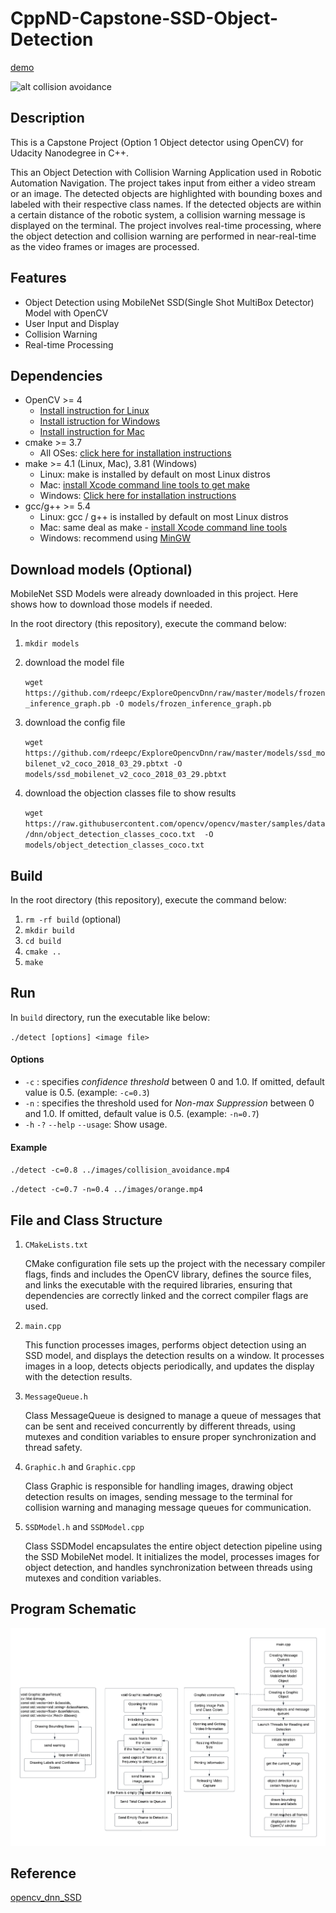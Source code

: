 # CppND-Capstone-SSD-Object-Detection

[demo](https://drive.google.com/file/d/1XUSKXu-G87XQyCqey40H_eJu593En7O-/view?usp=sharing)

![alt collision avoidance](output/gif.gif)
 
##  Description
This is a Capstone Project (Option 1 Object detector using OpenCV) for Udacity Nanodegree in C++. 

This an Object Detection with Collision Warning Application used in Robotic Automation Navigation. The project takes input from either a video stream or an image. The detected objects are highlighted with bounding boxes and labeled with their respective class names.  If the detected objects are within a certain distance of the robotic system, a collision warning message is displayed on the terminal. The project involves real-time processing, where the object detection and collision warning are performed in near-real-time as the video frames or images are processed. 

## Features 

* Object Detection using MobileNet SSD(Single Shot MultiBox Detector) Model with OpenCV
* User Input and Display
* Collision Warning 
* Real-time Processing

## Dependencies  
 
- OpenCV >= 4 
  - [Install instruction for Linux](https://docs.opencv.org/4.1.1/d7/d9f/tutorial_linux_install.html)
  - [Install istruction for Windows](https://www.learnopencv.com/install-opencv-4-on-windows/)
  - [Install instruction for Mac](https://www.learnopencv.com/install-opencv-4-on-macos/)
- cmake >= 3.7
    * All OSes: [click here for installation instructions](https://cmake.org/install/)
- make >= 4.1 (Linux, Mac), 3.81 (Windows)
    * Linux: make is installed by default on most Linux distros
    * Mac: [install Xcode command line tools to get make](https://developer.apple.com/xcode/features/)
    * Windows: [Click here for installation instructions](http://gnuwin32.sourceforge.net/packages/make.htm)
- gcc/g++ >= 5.4
    * Linux: gcc / g++ is installed by default on most Linux distros
    * Mac: same deal as make - [install Xcode command line tools](https://developer.apple.com/xcode/features/)
    * Windows: recommend using [MinGW](http://www.mingw.org/)

## Download models (Optional)

MobileNet SSD Models were already downloaded in this project. 
Here shows how to download those models if needed.

In the root directory (this repository), execute the command below:

1. `mkdir models`

2.  download the model file 

    `wget https://github.com/rdeepc/ExploreOpencvDnn/raw/master/models/frozen_inference_graph.pb -O models/frozen_inference_graph.pb`


3. download the config file

    `wget https://github.com/rdeepc/ExploreOpencvDnn/raw/master/models/ssd_mobilenet_v2_coco_2018_03_29.pbtxt -O models/ssd_mobilenet_v2_coco_2018_03_29.pbtxt`

4. download the objection classes file to show results

    `wget https://raw.githubusercontent.com/opencv/opencv/master/samples/data/dnn/object_detection_classes_coco.txt  -O models/object_detection_classes_coco.txt `

## Build

In the root directory (this repository), execute the command below:

1. `rm -rf build` (optional)
2. `mkdir build`
3. `cd build`
4. `cmake ..`
5. `make`

## Run

In `build` directory, run the executable like below:

`./detect [options] <image file>`
 

#### Options

- `-c` : specifies _confidence threshold_ between 0 and 1.0. If omitted, default value is 0.5. (example: `-c=0.3`)
- `-n` : specifies the threshold used for _Non-max Suppression_ between 0 and 1.0. If omitted, default value is 0.5. (example: `-n=0.7`)
- `-h` `-?` `--help` `--usage`: Show usage.

#### Example

`./detect -c=0.8 ../images/collision_avoidance.mp4`

`./detect -c=0.7 -n=0.4 ../images/orange.mp4`
 


## File and Class Structure

1. `CMakeLists.txt`

    CMake configuration file sets up the project with the necessary compiler flags, finds and includes the OpenCV library, defines the source files, and links the executable with the required libraries, ensuring that dependencies are correctly linked and the correct compiler flags are used.

2. `main.cpp`

    This function processes images, performs object detection using an SSD model, and displays the detection results on a window. It processes images in a loop, detects objects periodically, and updates the display with the detection results.
    
3. `MessageQueue.h`

    Class MessageQueue is designed to manage a queue of messages that can be sent and received concurrently by different threads, using mutexes and condition variables to ensure proper synchronization and thread safety. 

4. `Graphic.h` and `Graphic.cpp`

    Class Graphic is responsible for handling images, drawing object detection results on images, sending message to the terminal for collision warning and managing message queues for communication.  

5. `SSDModel.h` and `SSDModel.cpp`

    Class SSDModel encapsulates the entire object detection pipeline using the SSD MobileNet model. It initializes the model, processes images for object detection, and handles synchronization between threads using mutexes and condition variables.  
 


## Program Schematic

![alt diagram](output/diagram.png)

## Reference
[opencv_dnn_SSD](https://github.com/opencv/opencv/blob/master/samples/dnn/object_detection.cpp)

 
